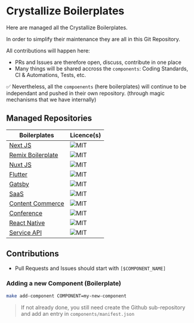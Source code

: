 # Crystallize Boilerplates

Here are managed all the Crystallize Boilerplates.

In order to simplify their maintenance they are all in this Git Repository.

All contributions will happen here:
- PRs and Issues are therefore open, discuss, contribute in one place
- Many things will be shared accross the `components`: Coding Standards, CI & Automations, Tests, etc.

✅ Nevertheless, all the `compoenents` (here boilerplates) will continue to be independant and pushed in their own repository. (through magic mechanisms that we have internally)

## Managed Repositories

| Boilerplates | Licence(s) |
| ------------ | ---------- |
| [Next JS](https://github.com/CrystallizeAPI/crystallize-nextjs-boilerplate) | ![MIT] |
| [Remix Boilerplate](https://github.com/CrystallizeAPI/product-storytelling-examples) | ![MIT] |
| [Nuxt JS](https://github.com/CrystallizeAPI/crystallize-nuxtjs-boilerplate) | ![MIT] |
| [Flutter](https://github.com/CrystallizeAPI/crystallize-flutter-boilerplate) | ![MIT] |
| [Gatsby](https://github.com/CrystallizeAPI/crystallize-gatsby-boilerplate) | ![MIT] |
| [SaaS](https://github.com/CrystallizeAPI/crystallize-saas-boilerplate) | ![MIT] |
| [Content Commerce](https://github.com/CrystallizeAPI/content-commerce-boilerplate) | ![MIT] |
| [Conference](https://github.com/CrystallizeAPI/conference-boilerplate) | ![MIT] |
| [React Native](https://github.com/CrystallizeAPI/crystallize-react-native-boilerplate) | ![MIT] |
| [Service API](https://github.com/CrystallizeAPI/service-api-boilerplate) | ![MIT] |

## Contributions

- Pull Requests and Issues should start with `[$COMPONENT_NAME]`

### Adding a new Component (Boilerplate)

```bash
make add-component COMPONENT=my-new-component
```

> If not already done, you still need create the Github sub-repository and add an entry in `components/manifest.json`


[MIT]: https://img.shields.io/badge/license-MIT-green?style=flat-square&labelColor=black
